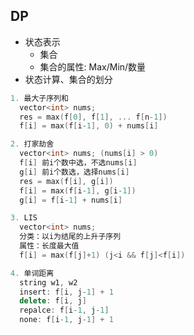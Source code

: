 ## DP

+ 状态表示
  - 集合
  - 集合的属性: Max/Min/数量
+ 状态计算、集合的划分


```c++
1. 最大子序列和
  vector<int> nums;
  res = max(f[0], f[1], ... f[n-1])
  f[i] = max(f[i-1], 0) + nums[i]
```

```c++
2. 打家劫舍
  vector<int> nums; (nums[i] > 0)
  f[i] 前i个数中选，不选nums[i]
  g[i] 前i个数选，选择nums[i]
  res = max(f[i], g[i])
  f[i] = max(f[i-1], g[i-1])
  g[i] = f[i-1] + nums[i]
```

```c++
3. LIS
  vector<int> nums;
  分类：以i为结尾的上升子序列
  属性：长度最大值
  f[i] = max(f[j]+1) (j<i && f[j]<f[i])
```

```c++
4. 单词距离
  string w1, w2
  insert: f[i, j-1] + 1
  delete: f[i, j]
  repalce: f[i-1, j-1]
  none: f[i-1, j-1] + 1
```
